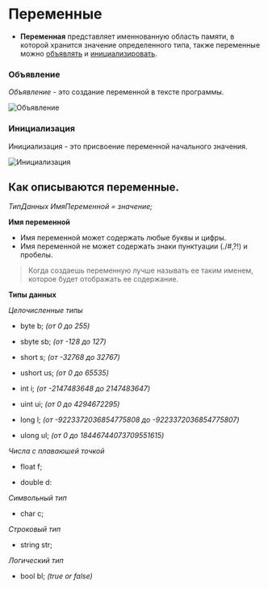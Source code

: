 # Переменные

* **Переменная** представляет именнованную область памяти, в которой хранится значение определенного типа, также переменные можно [объявлять](#объявление) и [инициализировать](#инициализация). 

### Объявление 
*Объявление* - это создание переменной в тексте программы.

![Объявление](/images/announcement.png)

### Инициализация
Инициализация - это присвоение переменной начального значения.

![Инициализация](/images/initialization.png)

## Как описываются переменные.

*ТипДанных ИмяПеременной = значение;*

**Имя переменной**
* Имя переменной может содержать любые буквы и цифры.
* Имя переменной не может содержать знаки пунктуации (./#,?!) и пробелы.
> Когда создаешь переменную лучше называть ее таким именем, которое будет отображать ее содержание.

**Типы данных**

*Целочисленные типы*

* byte b; *(от 0 до 255)*

* sbyte sb; *(от -128 до 127)*

* short s; *(от -32768 до 32767)*

* ushort us; *(от 0 до 65535)*

* int i; *(от -2147483648 до 2147483647)*

* uint ui; *(от 0 до 4294672295)*

* long l; *(от -9223372036854775808 до -9223372036854775807)*

* ulong ul; *(от 0 до 18446744073709551615)*

*Числа с плаваюшей точкой*

* float f;

* double d:

*Cимвольный тип*

* char c;

*Строковый тип*

* string str;

*Логический тип*

* bool bl; *(true or false)*